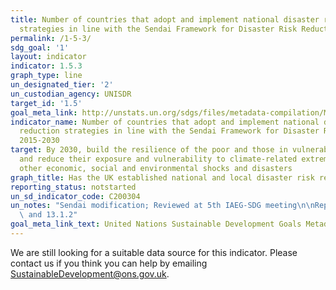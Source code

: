 ```yaml
---
title: Number of countries that adopt and implement national disaster risk reduction
  strategies in line with the Sendai Framework for Disaster Risk Reduction 2015-2030
permalink: /1-5-3/
sdg_goal: '1'
layout: indicator
indicator: 1.5.3
graph_type: line
un_designated_tier: '2'
un_custodian_agency: UNISDR
target_id: '1.5'
goal_meta_link: http://unstats.un.org/sdgs/files/metadata-compilation/Metadata-Goal-1.pdf
indicator_name: Number of countries that adopt and implement national disaster risk
  reduction strategies in line with the Sendai Framework for Disaster Risk Reduction
  2015-2030
target: By 2030, build the resilience of the poor and those in vulnerable situations
  and reduce their exposure and vulnerability to climate-related extreme events and
  other economic, social and environmental shocks and disasters
graph_title: Has the UK established national and local disaster risk reduction strategies?
reporting_status: notstarted
un_sd_indicator_code: C200304
un_notes: "Sendai modification; Reviewed at 5th IAEG-SDG meeting\n\nRepeat of 11.b.1\
  \ and 13.1.2"
goal_meta_link_text: United Nations Sustainable Development Goals Metadata (pdf 894kB)
---
```


We are still looking for a suitable data source for this indicator. Please contact us if you think you can help by emailing <a href="mailto:SustainableDevelopment@ons.gov.uk">SustainableDevelopment@ons.gov.uk</a>.


